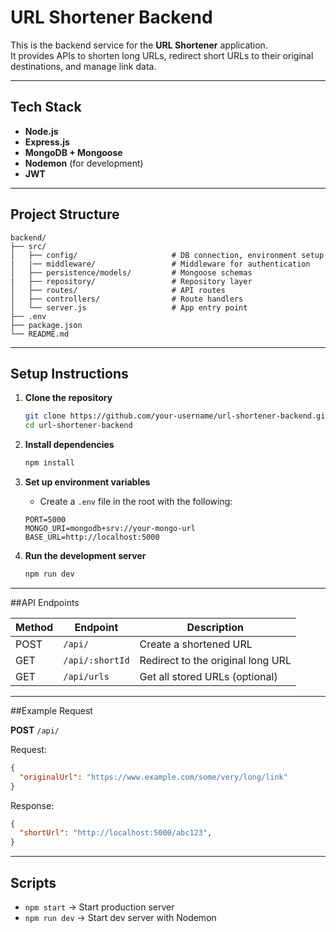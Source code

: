 # URL Shortener Backend

This is the backend service for the **URL Shortener** application.  
It provides APIs to shorten long URLs, redirect short URLs to their original destinations, and manage link data.

---

## Tech Stack
- **Node.js**
- **Express.js**
- **MongoDB + Mongoose**
- **Nodemon** (for development)
- **JWT**

---

## Project Structure

```
backend/
├── src/
│   ├── config/                     # DB connection, environment setup
|   |── middleware/                 # Middleware for authentication
│   ├── persistence/models/         # Mongoose schemas
|   ├── repository/                 # Repository layer
│   ├── routes/                     # API routes
│   ├── controllers/                # Route handlers
│   └── server.js                   # App entry point
├── .env
├── package.json
└── README.md
```

---

## Setup Instructions

1. **Clone the repository**
   ```bash
   git clone https://github.com/your-username/url-shortener-backend.git
   cd url-shortener-backend
   ```

2. **Install dependencies**
   ```bash
   npm install
   ```

3. **Set up environment variables**
   - Create a `.env` file in the root with the following:
   ```
   PORT=5000
   MONGO_URI=mongodb+srv://your-mongo-url
   BASE_URL=http://localhost:5000
   ```

4. **Run the development server**
   ```bash
   npm run dev
   ```

---

##API Endpoints

| Method | Endpoint | Description |
|--------|----------|-------------|
| POST | `/api/` | Create a shortened URL |
| GET | `/api/:shortId` | Redirect to the original long URL |
| GET | `/api/urls` | Get all stored URLs (optional) |

---

##Example Request

**POST** `/api/`

Request:
```json
{
  "originalUrl": "https://www.example.com/some/very/long/link"
}
```

Response:
```json
{
  "shortUrl": "http://localhost:5000/abc123",
}
```

---

## Scripts

- `npm start` → Start production server
- `npm run dev` → Start dev server with Nodemon
